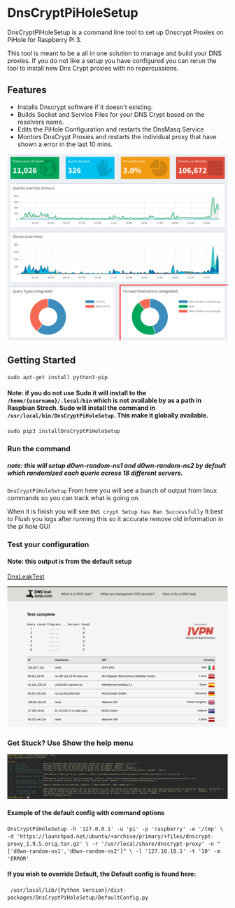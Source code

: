 # DnsCryptPiHoleSetup


DnsCryptPiHoleSetup is a command line tool to set up Dnscrypt Proxies on PiHole for Raspberry Pi 3.

This tool is meant to be a all in one solution to manage and build your DNS proxies. If you do not like a setup you have configured you can rerun the tool to install new Dns Crypt proxies with no repercussions.

## Features

- Installs Dnscrypt software if it doesn't existing.
- Builds Socket and Service Files for your DNS Crypt based on the resolvers name. 
- Edits the PiHole Configuration and restarts the DnsMasq Service
- Montors DnsCrypt Proxies and restarts the individual proxy that have shown a error in the last 10 mins.

![ScreenShot](PiHoleMainWindow.png)




## Getting Started

`sudo apt-get install python3-pip`
#### Note: if you do not use Sudo it will install to the `/home/{username}/.local/bin` which is not available by as a path in Raspbian Strech. Sudo will install the command in `/usr/local/bin/DnsCryptPiHoleSetup`. This make it globally available.
`sudo pip3 installDnsCryptPiHoleSetup`


### Run the command
##### note: this will setup d0wn-random-ns1 and d0wn-random-ns2 by default which randomized each querie across 18 different servers.
`DnsCryptPiHoleSetup`
From here you will see a bunch of output from linux commands so you can track what is going on.

When it is finish you will see `DNS crypt Setup has Ran Successfully`
It best to Flush you logs after running this so it accurate remove old information in the pi hole GUI

### Test your configuration
#### Note: this output is from the default setup

[DnsLeakTest](https://www.dnsleaktest.com/)

![ScreenShot](DnsLeakTest.png)



### Get Stuck? Use Show the help menu

![ScreenShot](DnsCryptPiHoleHelpMenu.png)


#### Example of the default config with command options

`DnsCryptPiHoleSetup -h '127.0.0.1' -u 'pi' -p 'raspberry' -e '/tmp' \
 -d 'https://launchpad.net/ubuntu/+archive/primary/+files/dnscrypt-proxy_1.9.5.orig.tar.gz' \
 -r '/usr/local/share/dnscrypt-proxy' -n "['d0wn-random-ns1','d0wn-random-ns2']" \
 -l '127.10.10.1' -t '10' -m 'ERROR'`



 
#### If you wish to override Default, the Default config is found here:
` /usr/local/lib/{Python Version}/dist-packages/DnsCryptPiHoleSetup/DefaultConfig.py`


